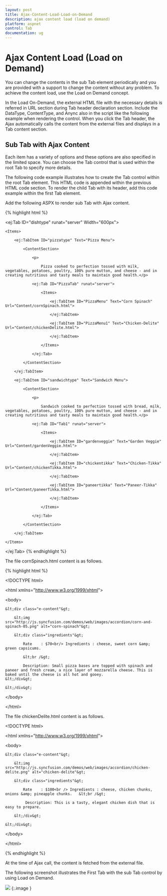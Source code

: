 ```yaml
---
layout: post
title: Ajax-Content-Load-Load-on-Demand
description: ajax content load (load on demand)
platform: aspnet
control: Tab
documentation: ug
---
```


# Ajax Content Load (Load on Demand)

You can change the contents in the sub Tab element periodically and you are provided with a support to change the content without any problem. To achieve the content load, use the Load on Demand concept.

In the Load On-Demand, the external HTML file with the necessary details is referred in URL section during Tab header declaration section. Include the DataType, ContentType, and Anync also in the script like the following example when rendering the control. When you click the Tab header, the Ajax automatically calls the content from the external files and displays in a Tab content section. 

## Sub Tab with Ajax Content

Each item has a variety of options and these options are also specified in the limited space. You can choose the Tab control that is used within the root Tab to specify more details.

The following code example illustrates how to create the Tab control within the root Tab element. This HTML code is appended within the previous HTML code section. To render the child Tab with its header, add this code example within the first Tab element. 

Add the following ASPX to render sub Tab with Ajax content.

{% highlight html %}

<ej:Tab ID="dishtype" runat="server" Width="600px">

    <Items>

        <ej:TabItem ID="pizzatype" Text="Pizza Menu">

            <ContentSection>

                <p>

                    Pizza cooked to perfection tossed with milk, vegetables, potatoes, poultry, 100% pure mutton, and cheese - and in creating nutritious and tasty meals to maintain good health.</p>

                <ej:Tab ID="PizzaTab" runat="server">

                    <Items>

                        <ej:TabItem ID="PizzaMenu" Text="Corn Spinach" Url="Content/cornSpinach.html">

                        </ej:TabItem>

                        <ej:TabItem ID="PizzaMenu1" Text="Chicken-Delite" Url="Content/chickenDelite.html">

                        </ej:TabItem>

                    </Items>

                </ej:Tab>

            </ContentSection>

        </ej:TabItem>

        <ej:TabItem ID="sandwichtype" Text="Sandwich Menu">

            <ContentSection>

                <p>

                    Sandwich cooked to perfection tossed with bread, milk, vegetables, potatoes, poultry, 100% pure mutton, and cheese - and in creating nutritious and tasty meals to maintain good health.</p>

                <ej:Tab ID="Tab1" runat="server">

                    <Items>

                        <ej:TabItem ID="gardenveggie" Text="Garden Veggie" Url="Content/gardenVeggie.html">

                        </ej:TabItem>

                        <ej:TabItem ID="chickentikka" Text="Chicken-Tikka" Url="Content/chickenTikka.html">

                        </ej:TabItem>

                        <ej:TabItem ID="paneertikka" Text="Paneer-Tikka" Url="Content/paneerTikka.html">

                        </ej:TabItem>

                    </Items>

                </ej:Tab>

            </ContentSection>

        </ej:TabItem>

    </Items>

</ej:Tab>
{% endhighlight %}

The file cornSpinach.html content is as follows. 

{% highlight html %}

&lt;!DOCTYPE html&gt;

&lt;html xmlns="http://www.w3.org/1999/xhtml"&gt;

&lt;body&gt;

    &lt;div class="e-content"&gt;

        &lt;img src="http://js.syncfusion.com/demos/web/images/accordion/corn-and-spinach-05.png" alt="corn-spinach"&gt;

        &lt;div class="ingredients"&gt;

            Rate    : $70<br/> Ingredients : cheese, sweet corn &amp; green capsicums.

            &lt;br /&gt;

            Description: Small pizza bases are topped with spinach and paneer and fresh cream, a nice layer of mozzarella cheese. This is baked until the cheese is all hot and gooey.                    &lt;/div&gt;

    &lt;/div&gt;   

&lt;/body&gt;

&lt;/html&gt;

 The file chickenDelite.html content is as follows.

&lt;!DOCTYPE html&gt;

&lt;html xmlns="http://www.w3.org/1999/xhtml"&gt;

&lt;body&gt;

    &lt;div class="e-content"&gt;

        &lt;img src="http://js.syncfusion.com/demos/web/images/accordion/chicken-delite.png" alt="chicken-delite"&gt;

        &lt;div class="ingredients"&gt;

            Rate    : $100<br /> Ingredients : cheese, chicken chunks, onions &amp; pineapple chunks.   &lt;br /&gt; 

             Description: This is a tasty, elegant chicken dish that is easy to prepare.

        &lt;/div&gt;

    &lt;/div&gt;

&lt;/body&gt;

&lt;/html&gt;

{% endhighlight %}


At the time of Ajax call, the content is fetched from the external file.



The following screenshot illustrates the First Tab with the sub Tab control by using Load on Demand. 

![](Ajax-Content-Load-Load-on-Demand_images/Ajax-Content-Load-Load-on-Demand_img1.png) 
{:.image }


